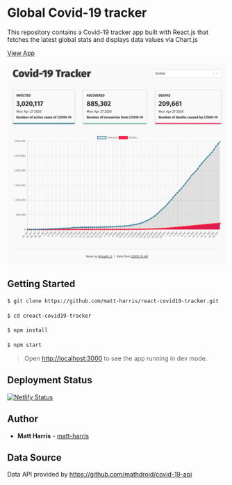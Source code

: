 # Global Covid-19 tracker

This repository contains a Covid-19 tracker app built with React.js that fetches the latest global stats and displays data values via Chart.js

[View App](https://global-tracker-covid-19.netlify.app/)

![Covid-19 Tracker App](screenshot.jpg)

## Getting Started

```bash
$ git clone https://github.com/matt-harris/react-covid19-tracker.git

$ cd creact-covid19-tracker

$ npm install

$ npm start
```

> Open [http://localhost:3000](http://localhost:3000) to see the app running in dev mode.

## Deployment Status

[![Netlify Status](https://api.netlify.com/api/v1/badges/3dad40f6-5ad9-4627-af56-5cf2513919a8/deploy-status)](https://app.netlify.com/sites/global-tracker-covid-19/deploys)

## Author

- **Matt Harris** - [matt-harris](https://github.com/matt-harris)

## Data Source

Data API provided by https://github.com/mathdroid/covid-19-api
